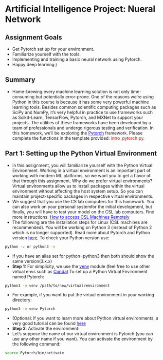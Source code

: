# Artificial Intelligence Project: Nueral Network
## Assignment Goals
* Get Pytorch set up for your environment.
* Familiarize yourself with the tools.
* Implementing and training a basic neural network using Pytorch.
* Happy deep learning:)
## Summary
* Home-brewing every machine learning solution is not only time-consuming but potentially error-prone. One of the reasons we’re using Python in this course is because it has some very powerful machine learning tools. Besides common scientific computing packages such as SciPy and NumPy, it’s very helpful in practice to use frameworks such as Scikit-Learn, TensorFlow, Pytorch, and MXNet to support your projects. The utilities of these frameworks have been developed by a team of professionals and undergo rigorous testing and verification. In this homework,  we’ll be exploring the [<span style="color: blue">Pytorch</span>](https://pytorch.org) framework. Please complete  the functions in the template provided: <span style="color: red">intro_pytorch.py</span>.
## Part 1: Setting up the Python Virtual Environment
* In this assignment, you will familiarize yourself with the Python Virtual Environment. Working in a virtual environment is an important part of working with modern ML platforms, so we want you to get a flavor of that through this assignment. Why do we prefer virtual environments? Virtual environments allow us to install packages within the virtual environment without affecting the host system setup. So you can maintain project-specific packages in respective virtual environments.
* We suggest that you use the CS lab computers for this homework. You can also work on your personal systemfor the initial development, but finally, you will have to test your model on the CSL lab computers. Find more instructions: [<span style="color:blue">How to access CSL Machines Remotely</span>](https://csl.cs.wisc.edu)
* The following are the installation steps for Linux (CSL machines are recommended). You will be working on Python 3 (instead of Python 2 which is no longer supported). Read more about Pytorch and Python version [<span style = "color:blue">here</span>](https://pytorch.org/get-started/locally/). To check your Python version use:
```bash
python -v or python3 -v
```
* If you have an alias set for python=python3 then both should show the same version(3.x.x)
* **Step 1:** For simplicity, we use the [<span style = "color:blue">venv</span>](https://docs.python.org/3/library/venv.html) module (feel free to use other virtual envs such as [<span style = "color:blue">Conda</span>](https://www.anaconda.com)).To set up a Python Virtual Environment named Pytorch:
```bash
python3 -m venv /path/to/new/virtual/environment
```
* For example, if you want to put the virtual environment in your working directory:
```bash
python3 -m venv Pytorch
```
* (Optional: If you want to learn more about Python virtual environments, a very good tutorial can be found [<span style = "color:blue">here</span>](https://realpython.com/python-virtual-environments-a-primer/)
* **Step 2**: Activate the environment:
* Let’s suppose the name of our virtual environment is Pytorch (you can use any other name if you want). You can activate the environment by the following command:
```bash
source Pytorch/bin/activate
```

